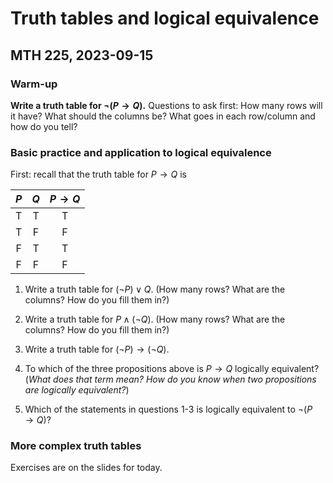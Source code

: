 # Truth tables and logical equivalence 

## MTH 225, 2023-09-15



### Warm-up 

**Write a truth table for $\neg (P \rightarrow Q)$.** Questions to ask first: How many rows will it have? What should the columns be? What goes in each row/column and how do you tell? 





### Basic practice and application to logical equivalence

First: recall that the truth table for $P \rightarrow Q$ is 

| $P$  | $Q$  | $P \rightarrow Q$ |
| :--: | :--: | :---------------: |
|  T   |  T   |         T         |
|  T   |  F   |         F         |
|  F   |  T   |         T         |
|  F   |  F   |         F         |



1. Write a truth table for $(\neg P) \vee Q$.  (How many rows? What are the columns? How do you fill them in?) 

2. Write a truth table for $P \wedge (\neg Q)$. (How many rows? What are the columns? How do you fill them in?)

3. Write a truth table for $(\neg P) \rightarrow (\neg Q)$. 

4. To which of the three propositions above is $P \rightarrow Q$ logically equivalent? (*What does that term mean? How do you know when two propositions are logically equivalent?*)

5. Which of the statements in questions 1-3 is logically equivalent to $\neg (P \rightarrow Q)$? 

   

   



### More complex truth tables 

Exercises are on the slides for today. 